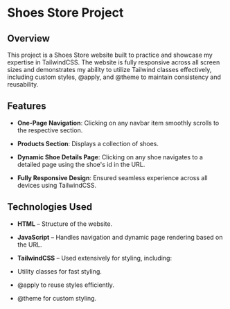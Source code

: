 # Shoes Store Project

## Overview

This project is a Shoes Store website built to practice and showcase my expertise in TailwindCSS. The website is fully responsive across all screen sizes and demonstrates my ability to utilize Tailwind classes effectively, including custom styles, @apply, and @theme to maintain consistency and reusability.

## Features

- **One-Page Navigation**: Clicking on any navbar item smoothly scrolls to the respective section.

- **Products Section**: Displays a collection of shoes.

- **Dynamic Shoe Details Page**: Clicking on any shoe navigates to a detailed page using the shoe's id in the URL.

- **Fully Responsive Design**: Ensured seamless experience across all devices using TailwindCSS.

## Technologies Used

- **HTML** – Structure of the website.

- **JavaScript** – Handles navigation and dynamic page rendering based on the URL.

- **TailwindCSS** – Used extensively for styling, including:

- Utility classes for fast styling.

- @apply to reuse styles efficiently.

- @theme for custom styling.
